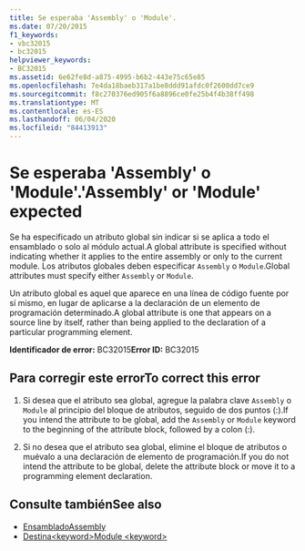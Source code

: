 ```yaml
---
title: Se esperaba 'Assembly' o 'Module'.
ms.date: 07/20/2015
f1_keywords:
- vbc32015
- bc32015
helpviewer_keywords:
- BC32015
ms.assetid: 6e62fe8d-a875-4995-b6b2-443e75c65e85
ms.openlocfilehash: 7e4da18baeb317a1be8ddd91afdc0f2600dd7ce9
ms.sourcegitcommit: f8c270376ed905f6a8896ce0fe25b4f4b38ff498
ms.translationtype: MT
ms.contentlocale: es-ES
ms.lasthandoff: 06/04/2020
ms.locfileid: "84413913"
---
```

# <a name="assembly-or-module-expected"></a><span data-ttu-id="5a619-102">Se esperaba 'Assembly' o 'Module'.</span><span class="sxs-lookup"><span data-stu-id="5a619-102">'Assembly' or 'Module' expected</span></span>
<span data-ttu-id="5a619-103">Se ha especificado un atributo global sin indicar si se aplica a todo el ensamblado o solo al módulo actual.</span><span class="sxs-lookup"><span data-stu-id="5a619-103">A global attribute is specified without indicating whether it applies to the entire assembly or only to the current module.</span></span> <span data-ttu-id="5a619-104">Los atributos globales deben especificar `Assembly` o `Module`.</span><span class="sxs-lookup"><span data-stu-id="5a619-104">Global attributes must specify either `Assembly` or `Module`.</span></span>  
  
 <span data-ttu-id="5a619-105">Un atributo global es aquel que aparece en una línea de código fuente por sí mismo, en lugar de aplicarse a la declaración de un elemento de programación determinado.</span><span class="sxs-lookup"><span data-stu-id="5a619-105">A global attribute is one that appears on a source line by itself, rather than being applied to the declaration of a particular programming element.</span></span>  
  
 <span data-ttu-id="5a619-106">**Identificador de error:** BC32015</span><span class="sxs-lookup"><span data-stu-id="5a619-106">**Error ID:** BC32015</span></span>  
  
## <a name="to-correct-this-error"></a><span data-ttu-id="5a619-107">Para corregir este error</span><span class="sxs-lookup"><span data-stu-id="5a619-107">To correct this error</span></span>  
  
1. <span data-ttu-id="5a619-108">Si desea que el atributo sea global, agregue la palabra clave `Assembly` o `Module` al principio del bloque de atributos, seguido de dos puntos (:).</span><span class="sxs-lookup"><span data-stu-id="5a619-108">If you intend the attribute to be global, add the `Assembly` or `Module` keyword to the beginning of the attribute block, followed by a colon (:).</span></span>  
  
2. <span data-ttu-id="5a619-109">Si no desea que el atributo sea global, elimine el bloque de atributos o muévalo a una declaración de elemento de programación.</span><span class="sxs-lookup"><span data-stu-id="5a619-109">If you do not intend the attribute to be global, delete the attribute block or move it to a programming element declaration.</span></span>  
  
## <a name="see-also"></a><span data-ttu-id="5a619-110">Consulte también</span><span class="sxs-lookup"><span data-stu-id="5a619-110">See also</span></span>

- [<span data-ttu-id="5a619-111">Ensamblado</span><span class="sxs-lookup"><span data-stu-id="5a619-111">Assembly</span></span>](../language-reference/modifiers/assembly.md)
- [<span data-ttu-id="5a619-112">Destina\<keyword></span><span class="sxs-lookup"><span data-stu-id="5a619-112">Module \<keyword></span></span>](../language-reference/modifiers/module-keyword.md)
